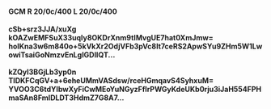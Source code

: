 #### GCM R 20/0c/400 L 20/0c/400
**cSb+srz3JJA/xuXg**<br/>**kOAZwEMFSuX33uqly8OKDrXnm9tIMvgUE7hat0XmJmw=**<br/>**hoIKna3w6m840o+5kVkXr2OdjVFb3pVc8It7ceRS2ApwSYu9ZHm5W1LwowiTsaiGoNmzvEnLgIGDIIQT...**<br/><br/>
**kZQyI3BGjLb3yp0n**<br/>**TlDKFCqGV+a+6eheUMmVASdsw/rceHGmqavS4SyhxuM=**<br/>**YVOO3C6tdYIbwXyFiCwMEoYuNGyzFflrPWGyKdeUKb0rju3iJaH554FPHmaSAn8FmlDLDT3HdmZ7G8A7...**